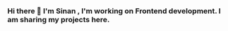 ### Hi there 👋 I'm Sinan , I'm working on Frontend development. I am sharing my projects here.

<!--

-->
